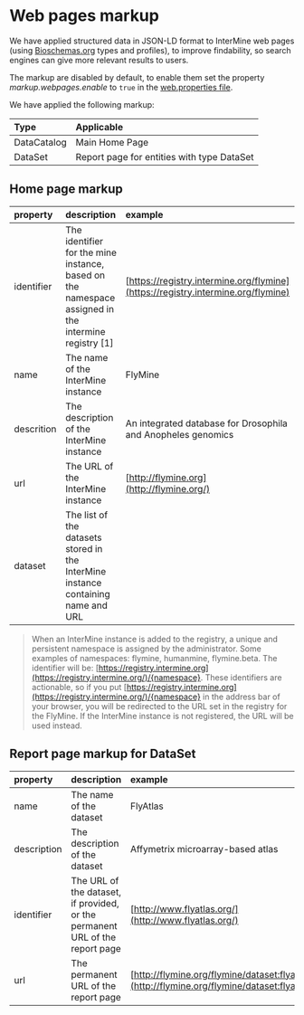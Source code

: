 # Web pages markup

We have applied structured data in JSON-LD format to InterMine web pages \(using [Bioschemas.org](https://bioschemas.org) types and profiles\), to improve findability, so search engines can give more relevant results to users.

The markup are disabled by default, to enable them set the property _markup.webpages.enable_ to `true` in the [web.properties file](../properties/web-properties.md).

We have applied the following markup:

| Type | Applicable |
| :--- | :--- |
| DataCatalog | Main Home Page |
| DataSet | Report page for entities with type DataSet |

## Home page markup

| property | description | example |
| :--- | :--- | :--- |
| identifier | The identifier for the mine instance, based on the namespace assigned in the intermine registry \[1\] | [https://registry.intermine.org/flymine](https://registry.intermine.org/flymine) |
| name | The name of the InterMine instance | FlyMine |
| descrition | The description of the InterMine instance | An integrated database for Drosophila and Anopheles genomics |
| url | The URL of the InterMine instance | [http://flymine.org](http://flymine.org/) |
| dataset | The list of the datasets stored in the InterMine instance containing name and URL |  |

> When an InterMine instance is added to the registry, a unique and persistent namespace is assigned by the administrator. Some examples of namespaces: flymine, humanmine, flymine.beta. The identifier will be: [https://registry.intermine.org](https://registry.intermine.org/)/{namespace}. These identifiers are actionable, so if you put [https://registry.intermine.org](https://registry.intermine.org/)/{namespace} in the address bar of your browser, you will be redirected to the URL set in the registry for the FlyMine. If the InterMine instance is not registered, the URL will be used instead.

## Report page markup for DataSet

| property | description | example |
| :--- | :--- | :--- |
| name | The name of the dataset | FlyAtlas |
| description | The description of the dataset | Affymetrix microarray-based atlas |
| identifier | The URL of the dataset, if provided, or the permanent URL of the report page | [http://www.flyatlas.org/](http://www.flyatlas.org/) |
| url | The permanent URL of the report page | [http://flymine.org/flymine/dataset:flyatlas](http://flymine.org/flymine/dataset:flyatlas) |
